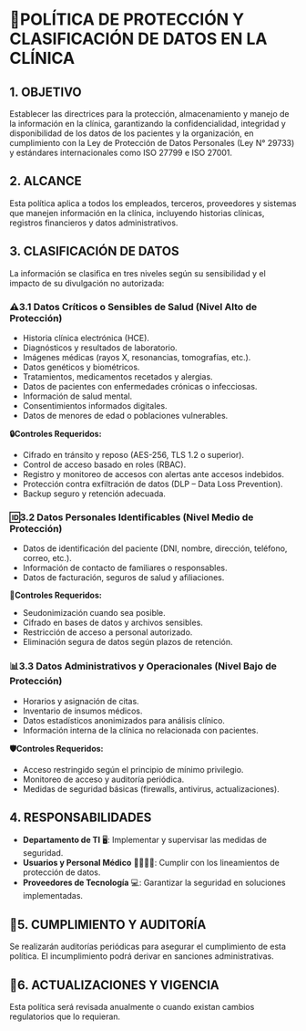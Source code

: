 # **📌POLÍTICA DE PROTECCIÓN Y CLASIFICACIÓN DE DATOS EN LA CLÍNICA**

## **1. OBJETIVO**
Establecer las directrices para la protección, almacenamiento y manejo de la información en la clínica, garantizando la confidencialidad, integridad y disponibilidad de los datos de los pacientes y la organización, en cumplimiento con la Ley de Protección de Datos Personales (Ley N° 29733) y estándares internacionales como ISO 27799 e ISO 27001.

## **2. ALCANCE**
Esta política aplica a todos los empleados, terceros, proveedores y sistemas que manejen información en la clínica, incluyendo historias clínicas, registros financieros y datos administrativos.

## **3. CLASIFICACIÓN DE DATOS**
La información se clasifica en tres niveles según su sensibilidad y el impacto de su divulgación no autorizada:

### **⚠️3.1 Datos Críticos o Sensibles de Salud (Nivel Alto de Protección)**
   - Historia clínica electrónica (HCE).
   - Diagnósticos y resultados de laboratorio.
   - Imágenes médicas (rayos X, resonancias, tomografías, etc.).
   - Datos genéticos y biométricos.
   - Tratamientos, medicamentos recetados y alergias.
   - Datos de pacientes con enfermedades crónicas o infecciosas.
   - Información de salud mental.
   - Consentimientos informados digitales.
   - Datos de menores de edad o poblaciones vulnerables.

   **🔒Controles Requeridos:**
   - Cifrado en tránsito y reposo (AES-256, TLS 1.2 o superior).
   - Control de acceso basado en roles (RBAC).
   - Registro y monitoreo de accesos con alertas ante accesos indebidos.
   - Protección contra exfiltración de datos (DLP – Data Loss Prevention).
   - Backup seguro y retención adecuada.

### **🆔3.2 Datos Personales Identificables (Nivel Medio de Protección)**
   - Datos de identificación del paciente (DNI, nombre, dirección, teléfono, correo, etc.).
   - Información de contacto de familiares o responsables.
   - Datos de facturación, seguros de salud y afiliaciones.

   **🔑Controles Requeridos:**
   - Seudonimización cuando sea posible.
   - Cifrado en bases de datos y archivos sensibles.
   - Restricción de acceso a personal autorizado.
   - Eliminación segura de datos según plazos de retención.

### **📊3.3 Datos Administrativos y Operacionales (Nivel Bajo de Protección)**
   - Horarios y asignación de citas.
   - Inventario de insumos médicos.
   - Datos estadísticos anonimizados para análisis clínico.
   - Información interna de la clínica no relacionada con pacientes.

   **🛡️Controles Requeridos:** 
   - Acceso restringido según el principio de mínimo privilegio.
   - Monitoreo de acceso y auditoría periódica.
   - Medidas de seguridad básicas (firewalls, antivirus, actualizaciones).

## **4. RESPONSABILIDADES** 
- **Departamento de TI** 🖥️: Implementar y supervisar las medidas de seguridad.
- **Usuarios y Personal Médico** 👩‍⚕️👨‍⚕️: Cumplir con los lineamientos de protección de datos.
- **Proveedores de Tecnología** 💻: Garantizar la seguridad en soluciones implementadas.

## **📜5. CUMPLIMIENTO Y AUDITORÍA**
Se realizarán auditorías periódicas para asegurar el cumplimiento de esta política. El incumplimiento podrá derivar en sanciones administrativas.

## **🔄6. ACTUALIZACIONES Y VIGENCIA**
Esta política será revisada anualmente o cuando existan cambios regulatorios que lo requieran.
